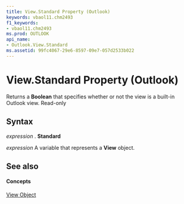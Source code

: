 ```yaml
---
title: View.Standard Property (Outlook)
keywords: vbaol11.chm2493
f1_keywords:
- vbaol11.chm2493
ms.prod: OUTLOOK
api_name:
- Outlook.View.Standard
ms.assetid: 99fc4067-29e6-8597-09e7-057d2533b022
---
```



# View.Standard Property (Outlook)

Returns a  **Boolean** that specifies whether or not the view is a built-in Outlook view. Read-only


## Syntax

 _expression_ . **Standard**

 _expression_ A variable that represents a **View** object.


## See also


#### Concepts


[View Object](view-object-outlook.md)

